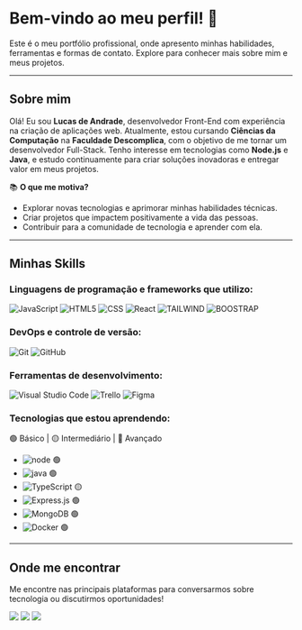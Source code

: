 
# Bem-vindo ao meu perfil! 👋

Este é o meu portfólio profissional, onde apresento minhas habilidades, ferramentas e formas de contato. Explore para conhecer mais sobre mim e meus projetos.

---

## Sobre mim

Olá! Eu sou **Lucas de Andrade**, desenvolvedor Front-End com experiência na criação de aplicações web. Atualmente, estou cursando **Ciências da Computação** na **Faculdade Descomplica**, com o objetivo de me tornar um desenvolvedor Full-Stack. Tenho interesse em tecnologias como **Node.js** e **Java**, e estudo continuamente para criar soluções inovadoras e entregar valor em meus projetos. 

📚 **O que me motiva?**
- Explorar novas tecnologias e aprimorar minhas habilidades técnicas.
- Criar projetos que impactem positivamente a vida das pessoas.
- Contribuir para a comunidade de tecnologia e aprender com ela.

---

## Minhas Skills

### **Linguagens de programação e frameworks que utilizo:**
![JavaScript](https://img.shields.io/badge/JavaScript-F7DF1E?style=for-the-badge&logo=javascript&logoColor=black)
![HTML5](https://img.shields.io/badge/HTML5-E34F26?style=for-the-badge&logo=html5&logoColor=white)
![CSS](https://img.shields.io/badge/CSS3-1572B6?style=for-the-badge&logo=css3&logoColor=white)
![React](https://img.shields.io/badge/React-20232A?style=for-the-badge&logo=react&logoColor=61DAFB)
![TAILWIND](https://img.shields.io/badge/Tailwind_CSS-38B2AC?style=for-the-badge&logo=tailwind-css&logoColor=white)
![BOOSTRAP](https://img.shields.io/badge/Bootstrap-563D7C?style=for-the-badge&logo=bootstrap&logoColor=white)

### **DevOps e controle de versão:**
![Git](https://img.shields.io/badge/Git-E34F26?style=for-the-badge&logo=git&logoColor=white)
![GitHub](https://img.shields.io/badge/GitHub-100000?style=for-the-badge&logo=github&logoColor=white)

### **Ferramentas de desenvolvimento:**
![Visual Studio Code](https://img.shields.io/badge/-Visual%20Studio%20Code-333333?style=flat&logo=visual-studio-code&logoColor=white)
![Trello](https://img.shields.io/badge/-Trello-333333?style=flat&logo=trello&logoColor=white)
![Figma](https://img.shields.io/badge/-Figma-333333?style=flat&logo=figma&logoColor=white)

### **Tecnologias que estou aprendendo:**
🟢 Básico | 🟡 Intermediário | 🔵 Avançado

- ![node](https://img.shields.io/badge/Node.js-43853D?style=for-the-badge&logo=node.js&logoColor=white) 🟢
- ![java](https://img.shields.io/badge/Java-ED8B00?style=for-the-badge&logo=java&logoColor=white) 🟢
- ![TypeScript](https://img.shields.io/badge/TypeScript-007ACC?style=for-the-badge&logo=typescript&logoColor=white) 🟡
- ![Express.js](https://img.shields.io/badge/Express.js-404D59?style=for-the-badge) 🟢
- ![MongoDB](https://img.shields.io/badge/MongoDB-4EA94B?style=for-the-badge&logo=mongodb&logoColor=white) 🟢
- ![Docker](https://img.shields.io/badge/Docker-2496ED?style=for-the-badge&logo=docker&logoColor=white) 🟢

---


## Onde me encontrar

Me encontre nas principais plataformas para conversarmos sobre tecnologia ou discutirmos oportunidades!

<div>
  <a href="https://www.linkedin.com/in/lucasdeandradealmeida/" target="_blank"><img src="https://img.shields.io/badge/-LinkedIn-%230077B5?style=for-the-badge&logo=linkedin&logoColor=white" target="_blank"></a>
  <a href ="mailto:contato.lucasdeandrade@hotmail.com"><img src="https://img.shields.io/badge/-Gmail-%23333?style=for-the-badge&logo=gmail&logoColor=white" target="_blank"></a>
  <a href="https://api.whatsapp.com/send?phone=5521996618707" target="_blank"><img src="https://img.shields.io/badge/WhatsApp-25D366?style=for-the-badge&logo=whatsapp&logoColor=white" target="_blank"></a>
</div>





